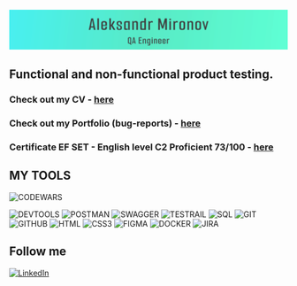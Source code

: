 [![Header](https://github.com/Wiva-Cox/Wiva-Cox/blob/main/assets/banner.svg)](https://github.com/Wiva-Cox)

## Functional and non-functional product testing.

### Check out my CV - [here](https://drive.google.com/drive/folders/1MgG1XS0ap6K1RJFzPdL_34vzYWzJYYk_?usp=drive_link)

### Check out my Portfolio (bug-reports) - [here](https://transparent-hospital-415.notion.site/Bug-reports-e96e08a9302d47aaa1b261b3f4b2687e?pvs=4)

### Certificate EF SET - English level C2 Proficient 73/100 - [here](https://www.efset.org/cert/UdRZ7M)

## MY TOOLS

![CODEWARS](https://www.codewars.com/users/Wiva-Cox/badges/large)

![DEVTOOLS](https://img.shields.io/badge/-DEVTOOLS-090909?style=for-the-badge&logo=google&logocolor=0CEBEB)
![POSTMAN](https://img.shields.io/badge/-POSTMAN-090909?style=for-the-badge&logo=postman&logocolor=0CEBEB)
![SWAGGER](https://img.shields.io/badge/-SWAGGER-090909?style=for-the-badge&logo=swagger&logocolor=0CEBEB)
![TESTRAIL](https://img.shields.io/badge/-testrail-090909?style=for-the-badge&logo=testrail&logocolor=65C179)
![SQL](https://img.shields.io/badge/-SQL-090909?style=for-the-badge&logo=mysql&logocolor=0CEBEB)
![GIT](https://img.shields.io/badge/-GIT-090909?style=for-the-badge&logo=git&logocolor=F24E1E)
![GITHUB](https://img.shields.io/badge/-GITHUB-090909?style=for-the-badge&logo=github&logocolor=F24E1E)
![HTML](https://img.shields.io/badge/-html5-090909?style=for-the-badge&logo=html5&logocolor=#E34F26)
![CSS3](https://img.shields.io/badge/-CSS3-090909?style=for-the-badge&logo=css3&logocolor=#1572B6)
![FIGMA](https://img.shields.io/badge/-Figma-090909?style=for-the-badge&logo=figma&logocolor=F24E1E)
![DOCKER](https://img.shields.io/badge/-DOCKER-090909?style=for-the-badge&logo=DOCKER&logocolor=F24E1E)
![JIRA](https://img.shields.io/badge/-JIRA-090909?style=for-the-badge&logo=jirasoftware&logocolor=F24E1E)

## Follow me

[![LinkedIn](https://img.shields.io/badge/-LinkedIn-090909?style=for-the-badge&logo=linkedin)](https://www.linkedin.com/in/alksmironov)


